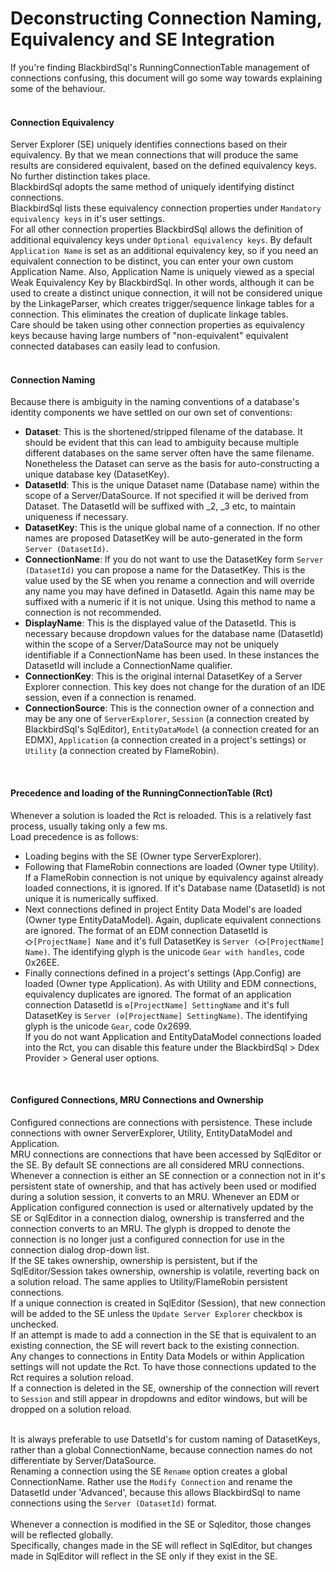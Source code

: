 ﻿# Deconstructing Connection Naming, Equivalency and SE Integration

If you're finding BlackbirdSql's RunningConnectionTable management of connections confusing, this document will go some way towards explaining some of the behaviour.
</br></br>

#### Connection Equivalency
Server Explorer (SE) uniquely identifies connections based on their equivalency. By that we mean connections that will produce the same results are considered equivalent, based on the defined equivalency keys. No further distinction takes place.</br>
BlackbirdSql adopts the same method of uniquely identifying distinct connections.</br>
BlackbirdSql lists these equivalency connection properties under `Mandatory equivalency keys` in it's user settings.</br>
For all other connection properties BlackbirdSql allows the definition of additional equivalency keys under `Optional equivalency keys`. By default `Application Name` is set as an additional equivalency key, so if you need an equivalent connection to be distinct, you can enter your own custom Application Name. Also, Application Name is uniquely viewed as a special Weak Equivalency Key by BlackbirdSql. In other words, although it can be used to create a distinct unique connection, it will not be considered unique by the LinkageParser, which creates trigger/sequence linkage tables for a connection. This eliminates the creation of duplicate linkage tables.</br>
Care should be taken using other connection properties as equivalency keys because having large numbers of "non-equivalent" equivalent connected databases can easily lead to confusion.</br>
</br>

#### Connection Naming
Because there is ambiguity in the naming conventions of a database's identity components we have settled on our own set of conventions:
* __Dataset__: This is the shortened/stripped filename of the database. It should be evident that this can lead to ambiguity because multiple different databases on the same server often have the same filename. Nonetheless the Dataset can serve as the basis for auto-constructing a unique database key (DatasetKey).
* __DatasetId__: This is the unique Dataset name (Database name) within the scope of a Server/DataSource. If not specified it will be derived from Dataset. The DatasetId will be suffixed with _2, _3 etc, to maintain uniqueness if necessary.
* __DatasetKey__: This is the unique global name of a connection. If no other names are proposed DatasetKey will be auto-generated in the form `Server (DatasetId)`.
* __ConnectionName__: If you do not want to use the DatasetKey form `Server (DatasetId)` you can propose a name for the DatasetKey. This is the value used by the SE when you rename a connection and will override any name you may have defined in DatasetId. Again this name may be suffixed with a numeric if it is not unique. Using this method to name a connection is not recommended.
* __DisplayName__: This is the displayed value of the DatasetId. This is necessary because dropdown values for the database name (DatasetId) within the scope of a Server/DataSource may not be uniquely identifiable if a ConnectionName has been used. In these instances the DatasetId will include a ConnectionName qualifier.
* __ConnectionKey__: This is the original internal DatasetKey of a Server Explorer connection. This key does not change for the duration of an IDE session, even if a connection is renamed.
* __ConnectionSource__: This is the connection owner of a connection and may be any one of `ServerExplorer`, `Session` (a connection created by BlackbirdSql's SqlEditor), `EntityDataModel` (a connection created for an EDMX), `Application` (a connection created in a project's settings) or `Utility` (a connection created by FlameRobin).
</br>

#### Precedence and loading of the RunningConnectionTable (Rct)
Whenever a solution is loaded the Rct is reloaded. This is a relatively fast process, usually taking only a few ms.</br>
Load precedence is as follows:
* Loading begins with the SE (Owner type ServerExplorer).
* Following that FlameRobin connections are loaded (Owner type Utility). If a FlameRobin connection is not unique by equivalency against already loaded connections, it is ignored. If it's Database name (DatasetId) is not unique it is numerically suffixed.
* Next connections defined in project Entity Data Model's are loaded (Owner type EntityDataModel). Again, duplicate equivalent connections are ignored. The format of an EDM connection DatasetId is `⛮[ProjectName] Name` and it's full DatasetKey is `Server (⛮[ProjectName] Name)`. The identifying glyph is the unicode `Gear with handles`, code 0x26EE.
* Finally connections defined in a project's settings (App.Config) are loaded (Owner type Application). As with Utility and EDM connections, equivalency duplicates are ignored. The format of an application connection DatasetId is `⚙[ProjectName] SettingName` and it's full DatasetKey is `Server (⚙[ProjectName] SettingName)`. The identifying glyph is the unicode `Gear`, code 0x2699.</br>
If you do not want Application and EntityDataModel connections loaded into the Rct, you can disable this feature under the BlackbirdSql > Ddex Provider > General user options.
</br>

#### Configured Connections, MRU Connections and Ownership
Configured connections are connections with persistence. These include connections with owner ServerExplorer, Utility, EntityDataModel and Application.</br>
MRU connections are connections that have been accessed by SqlEditor or the SE. By default SE connections are all considered MRU connections. Whenever a connection is either an SE connection or a connection not in it's persistent state of ownership, and that has actively been used or modified during a solution session, it converts to an MRU.
Whenever an EDM or Application configured connection is used or alternatively updated by the SE or SqlEditor in a connection dialog, ownership is transferred and the connection converts to an MRU. The glyph is dropped to denote the connection is no longer just a configured connection for use in the connection dialog drop-down list.</br>
If the SE takes ownership, ownership is persistent, but if the SqlEditor/Session takes ownership, ownership is volatile, reverting back on a solution reload. The same applies to Utility/FlameRobin persistent connections.</br>
If a unique connection is created in SqlEditor (Session), that new connection will be added to the SE unless the `Update Server Explorer` checkbox is unchecked.</br>
If an attempt is made to add a connection in the SE that is equivalent to an existing connection, the SE will revert back to the existing connection.</br>
Any changes to connections in Entity Data Models or within Application settings will not update the Rct. To have those connections updated to the Rct requires a solution reload.</br>
If a connection is deleted in the SE, ownership of the connection will revert to `Session` and still appear in dropdowns and editor windows, but will be dropped on a solution reload.</br>
</br>

It is always preferable to use DatsetId's for custom naming of DatasetKeys, rather than a global ConnectionName, because connection names do not differentiate by Server/DataSource.</br>
Renaming a connection using the SE `Rename` option creates a global ConnectionName. Rather use the `Modify Connection` and rename the DatasetId under 'Advanced', because this allows BlackbirdSql to name connections using the `Server (DatasetId)` format.</br>
</br>
Whenever a connection is modified in the SE or Sqleditor, those changes will be reflected globally.</br>
Specifically, changes made in the SE will reflect in SqlEditor, but changes made in SqlEditor will reflect in the SE only if they exist in the SE.

